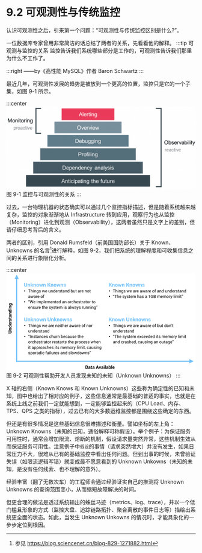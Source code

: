 # 9.2 可观测性与传统监控

认识可观测性之后，引来第一个问题：“可观测性与传统监控区别是什么?”。

一位数据库专家曾用非常简洁的话总结了两者的关系，先看看他的解释。
:::tip 可观测与监控的关系
监控告诉我们系统哪些部分是工作的，可观测性告诉我们那里为什么不工作了。

:::right
——by《高性能 MySQL》作者 Baron Schwartz 
:::

最近几年，可观测性发展的趋势是被放到一个更高的位置，监控只是它的一个子集，如图 9-1 所示。

:::center
  ![](../assets/Monitoring-vs-Observability.png)<br/>
  图 9-1 监控与可观测性的关系
:::

过去，一台物理机器的状态确实可以通过几个监控指标描述，但是随着系统越来越复杂，监控的对象渐渐地从 Infrastructure 转到应用，观察行为也从监控（Monitoring）进化到观测（Observability），这两者虽然只是文字上的差别，但请仔细思考背后的含义。

两者的区别，引用 Donald Rumsfeld（前美国国防部长）关于 Known、Unknowns 的名言[^1]进行解释，如图 9-2，我们把系统的理解程度和可收集信息之间的关系进行象限化分析。

:::center
  ![](../assets/observability-knowns.png)<br/>
  图 9-2 可观测性帮助开发人员发现未知的未知（Unknown Unknowns）
:::

X 轴的右侧（Known Knows 和 Known Unknowns）这些称为确定性的已知和未知，图中也给出了相对应的例子，这些信息通常是最基础的普适的事实，也就是在系统上线之前我们一定就能想到，一定能够监控起来的（CPU Load、内存、TPS、QPS 之类的指标），过去已有的大多数运维监控都是围绕这些确定的东西。

但还是有很多情况是这些基础信息很难描述和衡量。譬如坐标的左上角：Unknown Knowns（未知的已知，通俗解释可称假设）。举个例子：为保证服务可用性时，通常会增加限流、熔断的机制，假设请求量突然异常，这些机制生效从而保证服务可用性。注意例子中`假设`的事情（请求突然增大）并没有发生，如果日常压力不大，很难从已有的基础监控中看出任何问题。但到出事的时候，未曾验证失误（如限流逻辑写错）就变成最不愿意看到的 Unknown Unkowns（未知的未知，是没有任何线索、也不理解的意外）。

经验丰富（翻了无数次车）的工程师会通过经验证实自己的推测将 Unknown Unknowns 的查询范围变小，从而缩短故障解决的时间。

但更合理的做法是透过系统输出的蛛丝马迹（metrics、log、trace），并以一个低门槛且形象的方式（监控大盘、追踪链路拓扑、聚合离散的事件日志等）描绘出系统更全面的状态。如此，当发生 Unknown Unkowns 的情况时，才能具象化的一步步定位到根因。

[^1]: 参见 https://blog.sciencenet.cn/blog-829-1271882.html